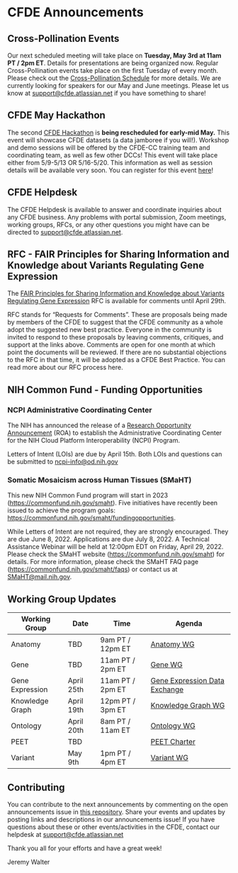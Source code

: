 # CFDE Announcements

## Cross-Pollination Events
Our next scheduled meeting will take place on **Tuesday, May 3rd at 11am PT / 2pm ET**.  Details for presentations are being organized now. Regular Cross-Pollination events take place on the first Tuesday of every month. Please check out the  [Cross-Pollination Schedule](https://docs.google.com/spreadsheets/d/1hQAeOLkivUZZnwZ_KxfGw3neezMaWbrPk9nnFiKfQGA/edit?usp=sharing) for more details. We are currently looking for speakers for our May and June meetings. Please let us know at support@cfde.atlassian.net if you have something to share!

## CFDE May Hackathon
The second [CFDE Hackathon](http://ivory.idyll.org/blog/2022-feb-hackathon.html) is **being rescheduled for early-mid May.** This event will showcase CFDE datasets (a data jamboree if you will!). Workshop and demo sessions will be offered by the CFDE-CC training team and coordinating team, as well as few other DCCs! This event will take place either from 5/9-5/13 OR 5/16-5/20. This information as well as session details will be available very soon. You can register for this event [here](https://www.nih-cfde.org/events/may-2022-hackathon/)!

## CFDE Helpdesk
The CFDE Helpdesk is available to answer and coordinate inquiries about any CFDE business. Any problems with portal submission, Zoom meetings, working groups, RFCs, or any other questions you might have can be directed to support@cfde.atlassian.net. 

## RFC - FAIR Principles for Sharing Information and Knowledge about Variants Regulating Gene Expression
The [FAIR Principles for Sharing Information and Knowledge about Variants Regulating Gene Expression](https://docs.google.com/document/d/1p5wsaf2pLr6WZWQX8v2sqHCnu14S8riU/edit) RFC is available for comments until April 29th.

RFC stands for “Requests for Comments”. These are proposals being made by members of the CFDE to suggest that the CFDE community as a whole adopt the suggested new best practice. Everyone in the community is invited to respond to these proposals by leaving comments, critiques, and support at the links above. Comments are open for one month at which point the documents will be reviewed. If there are no substantial objections to the RFC in that time, it will be adopted as a CFDE Best Practice. You can read more about our RFC process here.

## NIH Common Fund - Funding Opportunities

### NCPI Administrative Coordinating Center
The NIH has announced the release of a [Research Opportunity Announcement](https://datascience.nih.gov/news/nih-cloud-platform-interoperability-administrative-coordinating-center) (ROA) to establish the Administrative Coordinating Center for the NIH Cloud Platform Interoperability (NCPI) Program. 

Letters of Intent (LOIs) are due by April 15th. Both LOIs and questions can be submitted to [ncpi-info@od.nih.gov](mailto:ncpi-info@od.nih.gov)

### Somatic Mosaicism across Human Tissues (SMaHT) 

This new NIH Common Fund program will start in 2023 (https://commonfund.nih.gov/smaht). Five initiatives have recently been issued to achieve the program goals: https://commonfund.nih.gov/smaht/fundingopportunities.

While Letters of Intent are not required, they are strongly encouraged.  They are due June 8, 2022. Applications are due July 8, 2022. A Technical Assistance Webinar will be held at 12:00pm EDT on Friday, April 29, 2022.  Please check the SMaHT website (https://commonfund.nih.gov/smaht) for details.  For more information, please check the SMaHT FAQ page (https://commonfund.nih.gov/smaht/faqs) or contact us at [SMaHT@mail.nih.gov](mailto:SMaHT@mail.nih.gov).

## Working Group Updates

| Working Group | Date | Time | Agenda |
| ----------------- | ----- | ----- | --------- | 
Anatomy | TBD | 9am PT / 12pm ET | [Anatomy WG](https://docs.google.com/document/d/1K5L9WllqaABbr4MGO21ogDELyvtpVrD31wbvSNhx6ys/edit?usp=sharing)
Gene | TBD | 11am PT / 2pm ET | [Gene WG](https://drive.google.com/file/d/18QXDCFkHTVF2LTvab-wz9CprHxegP6VU/view) |
Gene Expression | April 25th | 11am PT / 2pm ET | [Gene Expression Data Exchange](https://docs.google.com/document/d/1XVe7qPOOvADdxXI3m4pIwhKYf0qUxcYUMUz2vTdDL8I/edit) |
Knowledge Graph | April 19th | 12pm PT / 3pm ET | [Knowledge Graph WG](https://docs.google.com/document/d/1WvpkLxWPW0XxZsam6jEJeEUQr2sQ0EWC/edit?usp=sharing&ouid=111367545760360703840&rtpof=true&sd=true)
Ontology | April 20th | 8am PT / 11am ET | [Ontology WG](https://docs.google.com/document/d/1VoHHBeWfol6XNJa3kzOnOFuTaIrcLYbqKYQcOnj1oh4/edit?usp=sharing) |
PEET | TBD | | [PEET Charter](https://docs.google.com/document/d/1mtAlTCu6S-9kQ-7sIp7LHIXbDpi6rFT105Eh5ICeT2w/edit) |
Variant | May 9th | 1pm PT / 4pm ET | [Variant WG](https://docs.google.com/document/d/1c3bxCKCRTWtvZopSLOT2iZsetylKtqdilfF1hB1thFQ/edit)

## Contributing
You can contribute to the next announcements by commenting on the open announcements issue in [this repository](https://github.com/nih-cfde/announcements/issues). Share your events and updates by posting links and descriptions in our announcements issue! If you have questions about these or other events/activities in the CFDE, contact our helpdesk at support@cfde.atlassian.net

Thank you all for your efforts and have a great week!

Jeremy Walter
